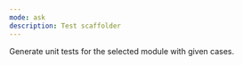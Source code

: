 ```yaml
---
mode: ask
description: Test scaffolder
---
```

Generate unit tests for the selected module with given cases.
